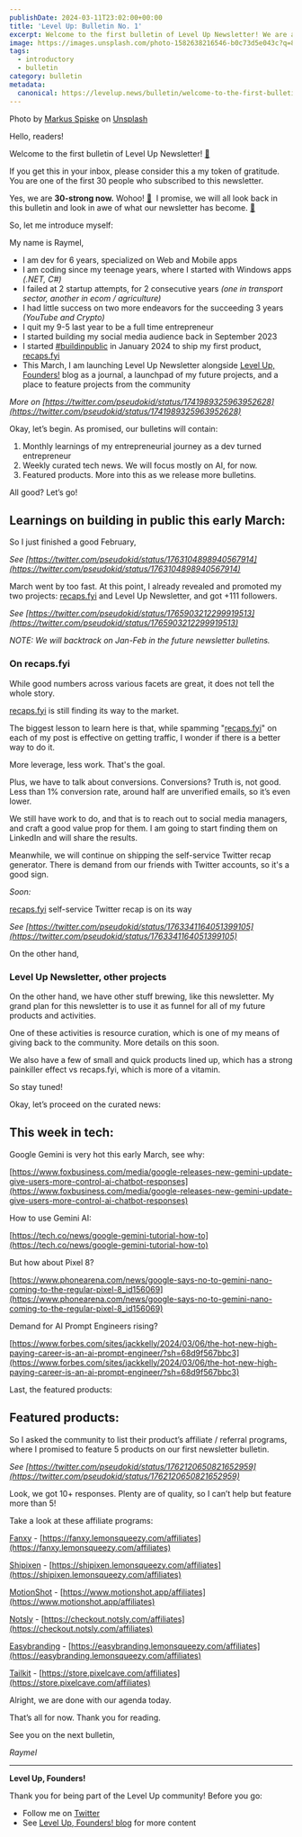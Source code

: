 ```yaml
---
publishDate: 2024-03-11T23:02:00+00:00
title: 'Level Up: Bulletin No. 1'
excerpt: Welcome to the first bulletin of Level Up Newsletter! We are at 30 subs too!
image: https://images.unsplash.com/photo-1582638216546-b0c73d5e043c?q=80&w=1752&auto=format&fit=crop&ixlib=rb-4.0.3&ixid=M3wxMjA3fDB8MHxwaG90by1wYWdlfHx8fGVufDB8fHx8fA%3D%3D
tags:
  - introductory
  - bulletin
category: bulletin
metadata:
  canonical: https://levelup.news/bulletin/welcome-to-the-first-bulletin
---
```


<span class="text-sm">

Photo by <a href="https://unsplash.com/@markusspiske?utm_content=creditCopyText&utm_medium=referral&utm_source=unsplash">Markus Spiske</a> on <a href="https://unsplash.com/photos/black-and-white-number-2-bDI4HdLsIe4?utm_content=creditCopyText&utm_medium=referral&utm_source=unsplash">Unsplash</a>

</span>

Hello, readers!

Welcome to the first bulletin of Level Up Newsletter! **[👏](https://emojipedia.org/clapping-hands)**

If you get this in your inbox, please consider this a my token of gratitude. You are one of the first 30 people who subscribed to this newsletter.

Yes, we are **30-strong now.** Wohoo! **[🙌](https://emojipedia.org/raising-hands)**  I promise, we will all look back in this bulletin and look in awe of what our newsletter has become. **[🤞](https://emojipedia.org/crossed-fingers)**

So, let me introduce myself:

My name is Raymel,

- I am dev for 6 years, specialized on Web and Mobile apps
- I am coding since my teenage years, where I started with Windows apps _(.NET, C#)_
- I failed at 2 startup attempts, for 2 consecutive years _(one in transport sector, another in ecom / agriculture)_
- I had little success on two more endeavors for the succeeding 3 years _(YouTube and Crypto)_
- I quit my 9-5 last year to be a full time entrepreneur
- I started building my social media audience back in September 2023
- I started [#buildinpublic](https://twitter.com/search?q=%23buildinpublic&src=typeahead_click) in January 2024 to ship my first product, [recaps.fyi](http://recaps.fyi)
- This March, I am launching Level Up Newsletter alongside [Level Up, Founders!](https://levelup.news) blog as a journal, a launchpad of my future projects, and a place to feature projects from the community

_More on [https://twitter.com/pseudokid/status/1741989325963952628](https://twitter.com/pseudokid/status/1741989325963952628)_

Okay, let’s begin. As promised, our bulletins will contain:

1. Monthly learnings of my entrepreneurial journey as a dev turned entrepreneur
2. Weekly curated tech news. We will focus mostly on AI, for now.
3. Featured products. More into this as we release more bulletins.

All good? Let’s go!

## **Learnings on building in public this early March:**

So I just finished a good February,

_See [https://twitter.com/pseudokid/status/1763104898940567914](https://twitter.com/pseudokid/status/1763104898940567914)_

March went by too fast. At this point, I already revealed and promoted my two projects: [recaps.fyi](http://recaps.fyi) and Level Up Newsletter, and got +111 followers.

_See [https://twitter.com/pseudokid/status/1765903212299919513](https://twitter.com/pseudokid/status/1765903212299919513)_

_NOTE: We will backtrack on Jan-Feb in the future newsletter bulletins._

### **On recaps.fyi**

While good numbers across various facets are great, it does not tell the whole story.

[recaps.fyi](http://recaps.fyi) is still finding its way to the market.

The biggest lesson to learn here is that, while spamming "[recaps.fyi](http://recaps.fyi)" on each of my post is effective on getting traffic, I wonder if there is a better way to do it.

More leverage, less work. That's the goal.

Plus, we have to talk about conversions. Conversions? Truth is, not good. Less than 1% conversion rate, around half are unverified emails, so it’s even lower.

We still have work to do, and that is to reach out to social media managers, and craft a good value prop for them. I am going to start finding them on LinkedIn and will share the results.

Meanwhile, we will continue on shipping the self-service Twitter recap generator. There is demand from our friends with Twitter accounts, so it's a good sign.

_Soon:_

[recaps.fyi](http://recaps.fyi) self-service Twitter recap is on its way

_See [https://twitter.com/pseudokid/status/1763341164051399105](https://twitter.com/pseudokid/status/1763341164051399105)_

On the other hand,

### **Level Up Newsletter, other projects**

On the other hand, we have other stuff brewing, like this newsletter. My grand plan for this newsletter is to use it as funnel for all of my future products and activities.

One of these activities is resource curation, which is one of my means of giving back to the community. More details on this soon.

We also have a few of small and quick products lined up, which has a strong painkiller effect vs recaps.fyi, which is more of a vitamin.

So stay tuned!

Okay, let’s proceed on the curated news:

## **This week in tech:**

Google Gemini is very hot this early March, see why:

[https://www.foxbusiness.com/media/google-releases-new-gemini-update-give-users-more-control-ai-chatbot-responses](https://www.foxbusiness.com/media/google-releases-new-gemini-update-give-users-more-control-ai-chatbot-responses)

How to use Gemini AI:

[https://tech.co/news/google-gemini-tutorial-how-to](https://tech.co/news/google-gemini-tutorial-how-to)

But how about Pixel 8?

[https://www.phonearena.com/news/google-says-no-to-gemini-nano-coming-to-the-regular-pixel-8_id156069](https://www.phonearena.com/news/google-says-no-to-gemini-nano-coming-to-the-regular-pixel-8_id156069)

Demand for AI Prompt Engineers rising?

[https://www.forbes.com/sites/jackkelly/2024/03/06/the-hot-new-high-paying-career-is-an-ai-prompt-engineer/?sh=68d9f567bbc3](https://www.forbes.com/sites/jackkelly/2024/03/06/the-hot-new-high-paying-career-is-an-ai-prompt-engineer/?sh=68d9f567bbc3)

Last, the featured products:

## **Featured products:**

So I asked the community to list their product’s affiliate / referral programs, where I promised to feature 5 products on our first newsletter bulletin.

_See [https://twitter.com/pseudokid/status/1762120650821652959](https://twitter.com/pseudokid/status/1762120650821652959)_

Look, we got 10+ responses. Plenty are of quality, so I can’t help but feature more than 5!

Take a look at these affiliate programs:

[Fanxy](https://www.fanxy.agency/) - [https://fanxy.lemonsqueezy.com/affiliates](https://fanxy.lemonsqueezy.com/affiliates)

[Shipixen](https://shipixen.com/) - [https://shipixen.lemonsqueezy.com/affiliates](https://shipixen.lemonsqueezy.com/affiliates)

[MotionShot](https://www.motionshot.app/) - [https://www.motionshot.app/affiliates](https://www.motionshot.app/affiliates)

[Notsly](https://www.notsly.com/) - [https://checkout.notsly.com/affiliates](https://checkout.notsly.com/affiliates)

[Easybranding](https://easybranding.io/) - [https://easybranding.lemonsqueezy.com/affiliates](https://easybranding.lemonsqueezy.com/affiliates)

[Tailkit](https://tailkit.com/) - [https://store.pixelcave.com/affiliates](https://store.pixelcave.com/affiliates)

Alright, we are done with our agenda today.

That’s all for now. Thank you for reading.

See you on the next bulletin,

_Raymel_

---

**Level Up, Founders!**

Thank you for being part of the Level Up community! Before you go:

- Follow me on [Twitter](https://twitter.com/pseudokid)
- See [Level Up, Founders! blog](https://levelup.news) for more content
